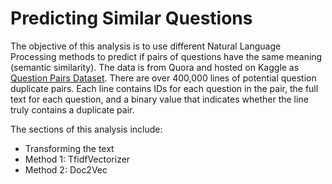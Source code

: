 # Predicting Similar Questions

The objective of this analysis is to use different Natural Language Processing methods to predict if pairs of questions have the same meaning (semantic similarity).
The data is from Quora and hosted on Kaggle as [Question Pairs Dataset](https://www.kaggle.com/quora/question-pairs-dataset). There are over 400,000 lines of potential question duplicate pairs. Each line contains IDs for each question in the pair, the full text for each question, and a binary value that indicates whether the line truly contains a duplicate pair.

The sections of this analysis include:

* Transforming the text
* Method 1: TfidfVectorizer
* Method 2: Doc2Vec
